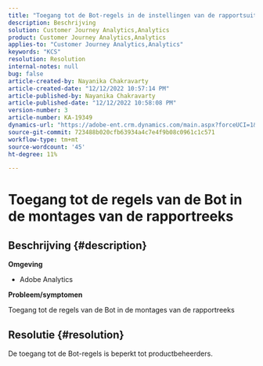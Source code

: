 ```yaml
---
title: "Toegang tot de Bot-regels in de instellingen van de rapportsuite"
description: Beschrijving
solution: Customer Journey Analytics,Analytics
product: Customer Journey Analytics,Analytics
applies-to: "Customer Journey Analytics,Analytics"
keywords: "KCS"
resolution: Resolution
internal-notes: null
bug: false
article-created-by: Nayanika Chakravarty
article-created-date: "12/12/2022 10:57:14 PM"
article-published-by: Nayanika Chakravarty
article-published-date: "12/12/2022 10:58:08 PM"
version-number: 3
article-number: KA-19349
dynamics-url: "https://adobe-ent.crm.dynamics.com/main.aspx?forceUCI=1&pagetype=entityrecord&etn=knowledgearticle&id=97b4f74e-707a-ed11-81ac-6045bd006b25"
source-git-commit: 723488b020cfb63934a4c7e4f9b08c0961c1c571
workflow-type: tm+mt
source-wordcount: '45'
ht-degree: 11%

---
```


# Toegang tot de regels van de Bot in de montages van de rapportreeks

## Beschrijving {#description}


<b>Omgeving</b>

- Adobe Analytics

<b>Probleem/symptomen</b>

Toegang tot de regels van de Bot in de montages van de rapportreeks


## Resolutie {#resolution}


De toegang tot de Bot-regels is beperkt tot productbeheerders.
